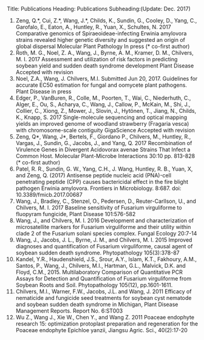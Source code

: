 Title: Publications
Heading: Publications
Subheading:(Update: Dec. 2017)


1.	Zeng, Q.\*, Cui, Z.\*, Wang, J.\*, Childs, K., Sundin, G., Cooley, D., Yang, C., Garofalo, E., Eaton, A., Huntley, R., Yuan, X., Schultes, N. 2017 Comparative genomics of Spiraeoideae-infecting Erwinia amylovora strains revealed higher genetic diversity and suggested an origin of global dispersal Molecular Plant Pathology In press (* co-first author)
2.	Roth, M. G., Noel, Z. A., Wang, J., Byrne, A. M., Kramer, D. M., Chilvers, M. I. 2017 Assessment and utilization of risk factors in predicting soybean yield and sudden death syndrome development Plant Disease Accepted with revision
3.	Noel, Z.A., Wang, J. Chilvers, M.I. Submitted Jun 20, 2017. Guidelines for accurate EC50 estimation for fungal and oomycete plant pathogens. Plant Disease in press
4.	Edger, P., VanBuren, R., Colle, M., Poorten, T., Wai, C., Niederhuth, C., Alger, E., Ou, S., Acharya, C., Wang, J., Callow, P., McKain, M., Shi, J., Collier, C., Xiong, Z., Mower, J., Slovin, J., Hytönen, T., Jiang, N., Childs, K., Knapp, S. 2017 Single-molecule sequencing and optical mapping yields an improved genome of woodland strawberry (Fragaria vesca) with chromosome-scale contiguity GigaScience Accepted with revision
5.	Zeng, Q\*, Wang, J\*, Bertels, F., Giordano P., Chilvers, M., Huntley, R., Vargas, J., Sundin, G., Jacobs, J., and Yang, Q. 2017 Recombination of Virulence Genes in Divergent Acidovorax avenae Strains That Infect a Common Host. Molecular Plant-Microbe Interactions 30:10 pp. 813-828 (* co-first author)
6.	Patel, R. R., Sundin, G. W., Yang, C.H., J. Wang, Huntley, R. B., Yuan, X, and Zeng, Q. (2017) Antisense peptide nucleic acid (PNA)-cell penetrating peptide (CPP) causes bactericidal effect in the fire blight pathogen Erwinia amylovora. Frontiers in Microbiology. 8:687. doi: 10.3389/fmicb.2017.00687
7.	Wang, J., Bradley, C., Stenzel, O., Pedersen, D., Reuter-Carllson, U., and Chilvers, M. I. 2017 Baseline sensitivity of Fusarium virguliforme to fluopyram fungicide, Plant Disease 101:576-582
8.	Wang, J., and Chilvers, M. I. 2016 Development and characterization of microsatellite markers for Fusarium virguliforme and their utility within clade 2 of the Fusarium solani species complex. Fungal Ecology 20:7-14
9.	Wang, J., Jacobs, J. L., Byrne, J. M., and Chilvers, M. I. 2015 Improved diagnoses and quantification of Fusarium virguliforme, causal agent of soybean sudden death syndrome. Phytopathology 105(3):378-87
10.	Kandel, Y.R., Haudenshield, J.S., Srour, A.Y., Islam, K.T., Fakhoury, A.M., Santos, P., Wang, J., Chilvers, M.I., Hartman, G.L., Malvick, D.K. and Floyd, C.M., 2015. Multilaboratory Comparison of Quantitative PCR Assays for Detection and Quantification of Fusarium virguliforme from Soybean Roots and Soil. Phytopathology 105(12), pp.1601-1611.
11.	Chilvers, M.I., Warner, F.W., Jacobs, J.L. and Wang, J.  2011 Efficacy of nematicide and fungicide seed treatments for soybean cyst nematode and soybean sudden death syndrome in Michigan, Plant Disease Management Reports. Report No. 6:ST003
12.	Wu Z., Wang J., Xie W., Chen Y., and Wang Z. 2011 Poaceae endophyte research 15: optimization protoplast preparation and regeneration for the Poaceae endophyte Epichloe yanzii, Jiangsu Agric. Sci., 40(2):17-20
